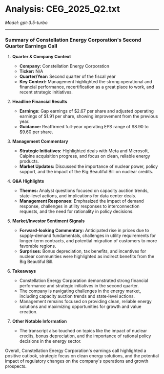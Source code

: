 # Analysis: CEG_2025_Q2.txt

*Model: gpt-3.5-turbo*

---

### Summary of Constellation Energy Corporation's Second Quarter Earnings Call

1. **Quarter & Company Context**
   - **Company:** Constellation Energy Corporation
   - **Ticker:** N/A
   - **Quarter/Year:** Second quarter of the fiscal year
   - **Key Context:** Management highlighted the strong operational and financial performance, recertification as a great place to work, and recent strategic initiatives.

2. **Headline Financial Results**
   - **Earnings:** Gap earnings of $2.67 per share and adjusted operating earnings of $1.91 per share, showing improvement from the previous year.
   - **Guidance:** Reaffirmed full-year operating EPS range of $8.90 to $9.60 per share.

3. **Management Commentary**
   - **Strategic Initiatives:** Highlighted deals with Meta and Microsoft, Calpine acquisition progress, and focus on clean, reliable energy products.
   - **Market Updates:** Discussed the importance of nuclear power, policy support, and the impact of the Big Beautiful Bill on nuclear credits.

4. **Q&A Highlights**
   - **Themes:** Analyst questions focused on capacity auction trends, state-level actions, and implications for data center deals.
   - **Management Responses:** Emphasized the impact of demand response, challenges in utility responses to interconnection requests, and the need for rationality in policy decisions.

5. **Market/Investor Sentiment Signals**
   - **Forward-looking Commentary:** Anticipated rise in prices due to supply-demand fundamentals, challenges in utility requirements for longer-term contracts, and potential migration of customers to more favorable regions.
   - **Surprises:** Bonus depreciation, tax benefits, and incentives for nuclear communities were highlighted as indirect benefits from the Big Beautiful Bill.

6. **Takeaways**
   - Constellation Energy Corporation demonstrated strong financial performance and strategic initiatives in the second quarter.
   - The company is navigating challenges in the energy market, including capacity auction trends and state-level actions.
   - Management remains focused on providing clean, reliable energy solutions and maximizing opportunities for growth and value creation.

7. **Other Notable Information**
   - The transcript also touched on topics like the impact of nuclear credits, bonus depreciation, and the importance of rational policy decisions in the energy sector.

Overall, Constellation Energy Corporation's earnings call highlighted a positive outlook, strategic focus on clean energy solutions, and the potential impact of regulatory changes on the company's operations and growth prospects.